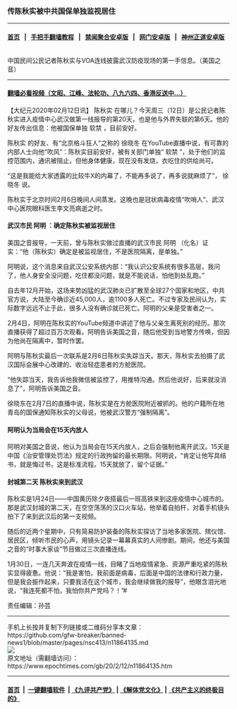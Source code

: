 ### 传陈秋实被中共国保单独监视居住
------------------------

#### [首页](https://github.com/gfw-breaker/banned-news1/blob/master/README.md) &nbsp;&nbsp;|&nbsp;&nbsp; [手把手翻墙教程](https://github.com/gfw-breaker/guides/wiki) &nbsp;&nbsp;|&nbsp;&nbsp; [禁闻聚合安卓版](https://github.com/gfw-breaker/bn-android) &nbsp;&nbsp;|&nbsp;&nbsp; [网门安卓版](https://github.com/oGate2/oGate) &nbsp;&nbsp;|&nbsp;&nbsp; [神州正道安卓版](https://github.com/SzzdOgate/update) 



<div><img alt="" class="aligncenter wp-post-image" src="https://i.epochtimes.com/assets/uploads/2020/02/220A3692-ADC1-4828-8565-C6349D67E1B7_w1023_r1_s-600x400.jpg"/>
<div class="red16 caption">
 <p>
  中国民间公民记者陈秋实与VOA连线披露武汉防疫现场的第一手信息。（美国之音）
 </p>
</div>
</div><hr/>

#### [翻墙必看视频（文昭、江峰、法轮功、八九六四、香港反送中...）](https://github.com/gfw-breaker/banned-news1/blob/master/pages/link3.md)

<div><p>
 【大纪元2020年02月12日讯】
 <ok href="https://www.epochtimes.com/gb/tag/%E9%99%88%E7%A7%8B%E5%AE%9E.html">
  陈秋实
 </ok>
 在哪儿？今天周三（12日）是公民记者陈秋实进入疫情中心武汉做第一线报导的第20天，也是他与外界失联的第6天。他的好友传出信息：他被国保单独
 <ok href="https://www.epochtimes.com/gb/tag/%E8%BD%AF%E7%A6%81.html">
  软禁
 </ok>
 ，目前安好。
</p>
<p>
 <ok href="https://www.epochtimes.com/gb/tag/%E9%99%88%E7%A7%8B%E5%AE%9E.html">
  陈秋实
 </ok>
 的好友、有“北京格斗狂人”之称的
 <ok href="https://www.epochtimes.com/gb/tag/%E5%BE%90%E6%99%93%E5%86%AC.html">
  徐晓冬
 </ok>
 在YouTube直播中说，有可靠的内部人士向他“吹风”：陈秋实目前安好，被有关部门单独“
 <ok href="https://www.epochtimes.com/gb/tag/%E8%BD%AF%E7%A6%81.html">
  软禁
 </ok>
 ”，处于他们的监控范围内，通讯被阻止，但他身体健康，现在没有发烧，衣吃住的供给尚可。
</p>
<p>
 “这是我能给大家透露的比较牛X的内幕了，不能再多说了，再多说就麻烦了”，
 <ok href="https://www.epochtimes.com/gb/tag/%E5%BE%90%E6%99%93%E5%86%AC.html">
  徐晓冬
 </ok>
 说。
</p>
<p>
 陈秋实于北京时间2月6日晚间人间蒸发。这晚也是冠状病毒疫情“吹哨人”、武汉中心医院眼科医生李文亮病逝之时。
</p>
<h4>
 武汉市民
 <ok href="https://www.epochtimes.com/gb/tag/%E9%98%BF%E6%98%8E.html">
  阿明
 </ok>
 ：确定陈秋实被监视居住
</h4>
<p>
 美国之音报导，一天前，曾与陈秋实做过直播的武汉市民
 <ok href="https://www.epochtimes.com/gb/tag/%E9%98%BF%E6%98%8E.html">
  阿明
 </ok>
 （化名）证实：“他（陈秋实）确定是被监视居住，不是医院隔离，是单独。”
</p>
<p>
 阿明说，这个消息来自武汉公安系统内部：“我认识公安系统有很多高层，我问了，他人身安全没问题，吃住都没问题，就是不能说话，怕他到处乱跑。”
</p>
<p>
 自去年12月开始，这场来势凶猛的武汉肺炎已扩散至全球27个国家和地区，中共官方说，大陆至今确诊近45,000人，逾1100多人死亡。不过专家及民间认为，实际数字远远不止于此，很多人没有确诊就已死亡。阿明的父亲是受害者之一。
</p>
<p>
 2月4日，阿明在陈秋实的YouTube频道中讲述了他与父亲生离死别的经历。那次直播获得了超过百万次观看。阿明告诉美国之音，随后他受到当地警方传唤，但因为他尚在隔离中，暂时作罢。
</p>
<p>
 阿明与陈秋实最后一次联系是2月6日陈秋实失踪当天。那天，陈秋实去拍摄了武汉国际会展中心改建的、收治轻症患者的方舱医院。
</p>
<p>
 “他失踪当天，我告诉他我微信被监控了，用推特沟通。然后他说好，后来就没消息了”，阿明告诉美国之音。
</p>
<p>
 徐晓东在2月7日的直播中说，陈秋实是在方舱医院附近被抓的。他的户籍所在地青岛的国保通知陈秋实的父母说，他被武汉警方“强制隔离”。
</p>
<h4>
 阿明认为当局会在15天内放人
</h4>
<p>
 阿明对美国之音说，他认为当局会在15天内放人，之后会强制他离开武汉。15天是中国《治安管理处罚法》规定的行政拘留的最长期限。阿明说，“肯定让他写具结书，就是悔过书，这是标准流程。15天就放了，留个证据。”
</p>
<h4>
 封城第二天 陈秋实来到武汉
</h4>
<p>
 陈秋实是1月24日——中国黄历除夕夜搭最后一班高铁来到这座疫情中心城市的。那是武汉封城的第二天，在空空荡荡的汉口火车站，他举着自拍杆，对着手机镜头拍下了来到武汉后的第一支视频。
</p>
<p>
 随后的近两个星期中，只有简易防护装备的陈秋实探访了当地多家医院、殡仪馆、居民区，倾听市民的心声，用镜头记录一幕幕真实的人间惨剧。期间，他还与美国之音的“时事大家谈”节目做过三次直播连线。
</p>
<p>
 1月30日，一连几天奔波在疫情一线，目睹了当地疫情紧急、资源严重吃紧的陈秋实显得疲惫。他说：“我是害怕，我前面是病毒，后面是中国的法律和行政力量，但是我会振作起来，只要我活在这个城市，我会继续做我的报导”，他眼含泪光地说，“我连死都不怕，我怕你共产党吗？！”#
</p>
<p>
 责任编辑：孙芸
</p>
</div>
<hr/>
手机上长按并复制下列链接或二维码分享本文章：<br/>
https://github.com/gfw-breaker/banned-news1/blob/master/pages/nsc413/n11864135.md <br/>
<a href='https://github.com/gfw-breaker/banned-news1/blob/master/pages/nsc413/n11864135.md'><img src='https://github.com/gfw-breaker/banned-news1/blob/master/pages/nsc413/n11864135.md.png'/></a> <br/>
原文地址（需翻墙访问）：https://www.epochtimes.com/gb/20/2/12/n11864135.htm


------------------------
#### [首页](https://github.com/gfw-breaker/banned-news1/blob/master/README.md) &nbsp;|&nbsp; [一键翻墙软件](https://github.com/gfw-breaker/nogfw/blob/master/README.md) &nbsp;| [《九评共产党》](https://github.com/gfw-breaker/9ping.md/blob/master/README.md#九评之一评共产党是什么) | [《解体党文化》](https://github.com/gfw-breaker/jtdwh.md/blob/master/README.md) | [《共产主义的终极目的》](https://github.com/gfw-breaker/gczydzjmd.md/blob/master/README.md)


<img src='http://gfw-breaker.win/banned-news/pages/nsc413/n11864135.md' width='0px' height='0px'/>